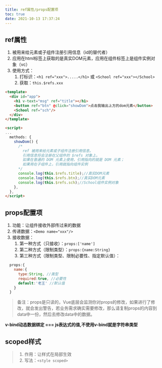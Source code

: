 ```yaml
---
title: ref属性/props配置项
toc: true
date: 2021-10-13 17:37:24
---
```


## ref属性

1. 被用来给元素或子组件注册引用信息（id的替代者）
2. 应用在html标签上获取的是真实DOM元素，应用在组件标签上是组件实例对象（vc）
3. 使用方式：
    1. 打标识：```<h1 ref="xxx">.....</h1>``` 或 ```<School ref="xxx"></School>```
    2. 获取：```this.$refs.xxx```

```html
<template>
  <div id="app">
    <h1 v-text="msg" ref="title"></h1>
    <button ref="btn" @click="showDom">点击我输出上方的dom元素</button>
    <School ref="sch"/>
  </div>
</template>

<script>
...
  methods: {
    showDom() {
      /*
        ref 被用来给元素或子组件注册引用信息。
        引用信息将会注册在父组件的 $refs 对象上。
        如果在普通的 DOM 元素上使用，引用指向的就是 DOM 元素；
        如果用在子组件上，引用就指向组件实例
      */
      console.log(this.$refs.title);//真实DOM元素
      console.log(this.$refs.btn);//真实DOM元素
      console.log(this.$refs.sch);//School组件实例对象
    },
  },
</script>
```


## props配置项
1. 功能：让组件接收外部传过来的数据
2. 传递数据：```<Demo name="xxx"/>```
3. 接收数据：
    1. 第一种方式（只接收）：```props:['name'] ```
    2. 第二种方式（限制类型）：```props:{name:String}```
    3. 第三种方式（限制类型、限制必要性、指定默认值）：
```js
  props:{
    name:{
      type:String, //类型
      required:true, //必要性
      default:'老王' //默认值
    }
  }
```
> 备注：props是只读的，Vue底层会监测你对props的修改，如果进行了修改，就会发出警告，若业务需求确实需要修改，那么请复制props的内容到data中一份，然后去修改data中的数据。

**v-bind动态数据绑定 === js表达式的值,不使用v-bind就是字符串类型**

## scoped样式
>1. 作用：让样式在局部生效
>2. 写法：`<style scoped>`

